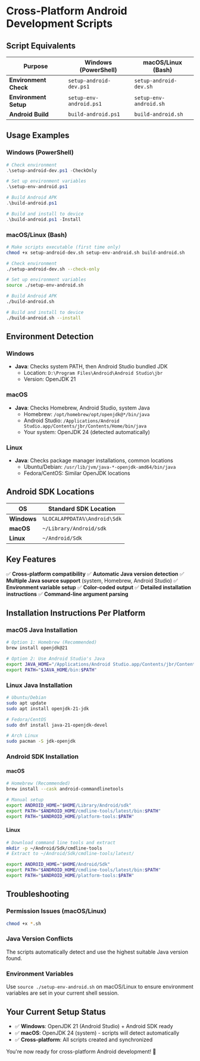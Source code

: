 # Cross-Platform Android Development Scripts

## Script Equivalents

| Purpose | Windows (PowerShell) | macOS/Linux (Bash) |
|---------|---------------------|-------------------|
| **Environment Check** | `setup-android-dev.ps1` | `setup-android-dev.sh` |
| **Environment Setup** | `setup-env-android.ps1` | `setup-env-android.sh` |
| **Android Build** | `build-android.ps1` | `build-android.sh` |

## Usage Examples

### Windows (PowerShell)
```powershell
# Check environment
.\setup-android-dev.ps1 -CheckOnly

# Set up environment variables
.\setup-env-android.ps1

# Build Android APK
.\build-android.ps1

# Build and install to device
.\build-android.ps1 -Install
```

### macOS/Linux (Bash)
```bash
# Make scripts executable (first time only)
chmod +x setup-android-dev.sh setup-env-android.sh build-android.sh

# Check environment
./setup-android-dev.sh --check-only

# Set up environment variables
source ./setup-env-android.sh

# Build Android APK
./build-android.sh

# Build and install to device
./build-android.sh --install
```

## Environment Detection

### Windows
- **Java**: Checks system PATH, then Android Studio bundled JDK
  - Location: `D:\Program Files\Android\Android Studio\jbr`
  - Version: OpenJDK 21

### macOS
- **Java**: Checks Homebrew, Android Studio, system Java
  - Homebrew: `/opt/homebrew/opt/openjdk@*/bin/java`
  - Android Studio: `/Applications/Android Studio.app/Contents/jbr/Contents/Home/bin/java`
  - Your system: OpenJDK 24 (detected automatically)

### Linux
- **Java**: Checks package manager installations, common locations
  - Ubuntu/Debian: `/usr/lib/jvm/java-*-openjdk-amd64/bin/java`
  - Fedora/CentOS: Similar OpenJDK locations

## Android SDK Locations

| OS | Standard SDK Location |
|----|----------------------|
| **Windows** | `%LOCALAPPDATA%\Android\Sdk` |
| **macOS** | `~/Library/Android/sdk` |
| **Linux** | `~/Android/Sdk` |

## Key Features

✅ **Cross-platform compatibility**
✅ **Automatic Java version detection** 
✅ **Multiple Java source support** (system, Homebrew, Android Studio)
✅ **Environment variable setup**
✅ **Color-coded output**
✅ **Detailed installation instructions**
✅ **Command-line argument parsing**

## Installation Instructions Per Platform

### macOS Java Installation
```bash
# Option 1: Homebrew (Recommended)
brew install openjdk@21

# Option 2: Use Android Studio's Java
export JAVA_HOME="/Applications/Android Studio.app/Contents/jbr/Contents/Home"
export PATH="$JAVA_HOME/bin:$PATH"
```

### Linux Java Installation
```bash
# Ubuntu/Debian
sudo apt update
sudo apt install openjdk-21-jdk

# Fedora/CentOS
sudo dnf install java-21-openjdk-devel

# Arch Linux
sudo pacman -S jdk-openjdk
```

### Android SDK Installation

#### macOS
```bash
# Homebrew (Recommended)
brew install --cask android-commandlinetools

# Manual setup
export ANDROID_HOME="$HOME/Library/Android/sdk"
export PATH="$ANDROID_HOME/cmdline-tools/latest/bin:$PATH"
export PATH="$ANDROID_HOME/platform-tools:$PATH"
```

#### Linux
```bash
# Download command line tools and extract
mkdir -p ~/Android/Sdk/cmdline-tools
# Extract to ~/Android/Sdk/cmdline-tools/latest/

export ANDROID_HOME="$HOME/Android/Sdk"
export PATH="$ANDROID_HOME/cmdline-tools/latest/bin:$PATH"
export PATH="$ANDROID_HOME/platform-tools:$PATH"
```

## Troubleshooting

### Permission Issues (macOS/Linux)
```bash
chmod +x *.sh
```

### Java Version Conflicts
The scripts automatically detect and use the highest suitable Java version found.

### Environment Variables
Use `source ./setup-env-android.sh` on macOS/Linux to ensure environment variables are set in your current shell session.

## Your Current Setup Status

- ✅ **Windows**: OpenJDK 21 (Android Studio) + Android SDK ready
- ✅ **macOS**: OpenJDK 24 (system) - scripts will detect automatically
- ✅ **Cross-platform**: All scripts created and synchronized

You're now ready for cross-platform Android development! 🚀
